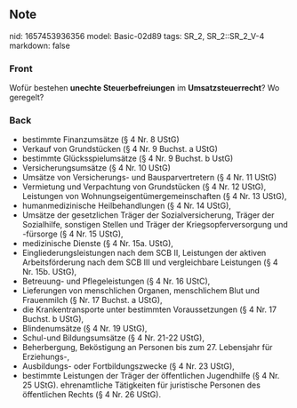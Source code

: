 ## Note
nid: 1657453936356
model: Basic-02d89
tags: SR_2, SR_2::SR_2_V-4
markdown: false

### Front
Wofür bestehen <b>unechte Steuerbefreiungen</b> im
<b>Umsatzsteuerrecht</b>? Wo geregelt?

### Back
<ul>
  <li>bestimmte Finanzumsätze (§ 4 Nr. 8 UStG)
  <li>Verkauf von Grundstücken (§ 4 Nr. 9 Buchst. a UStG)
  <li>bestimmte Glücksspielumsätze (§ 4 Nr. 9 Buchst. b UstG)
  <li>Versicherungsumsätze (§ 4 Nr. 10 UStG)
  <li>Umsätze von Versicherungs- und Bausparvertretern (§ 4 Nr. 11
  UStG)
  <li>Vermietung und Verpachtung von Grundstücken (§ 4 Nr. 12
  UStG), Leistungen von Wohnungseigentümergemeinschaften (§ 4 Nr.
  13 UStG),
  <li>humanmedizinische Heilbehandlungen (§ 4 Nr. 14 UStG),
  <li>Umsätze der gesetzlichen Träger der Sozialversicherung,
  Träger der Sozialhilfe, sonstigen Stellen und Träger der
  Kriegsopferversorgung und -fürsorge (§ 4 Nr. 15 UStG),
  <li>medizinische Dienste (§ 4 Nr. 15a. UStG),
  <li>Eingliederungsleistungen nach dem SCB II, Leistungen der
  aktiven Arbeitsförderung nach dem SCB III und vergleichbare
  Leistungen (§ 4 Nr. 15b. UStG),
  <li>Betreuung- und Pflegeleistungen (§ 4 Nr. 16 UStC),
  <li>Lieferungen von menschlichen Organen, menschlichem Blut und
  Frauenmilch (§ Nr. 17 Buchst. a UStG),
  <li>die Krankentransporte unter bestimmten Voraussetzungen (§ 4
  Nr. 17 Buchst. b UStG),
  <li>Blindenumsätze (§ 4 Nr. 19 UStG),
  <li>Schul-und Bildungsumsätze (§ 4 Nr. 21-22 UStG),
  <li>Beherbergung, Beköstigung an Personen bis zum 27. Lebensjahr
  für Erziehungs-,
  <li>Ausbildungs- oder Fortbildungszwecke (§ 4 Nr. 23 UStG),
  <li>bestimmte Leistungen der Träger der öffentlichen Jugendhilfe
  (§ 4 Nr. 25 UStG). ehrenamtliche Tätigkeiten für juristische
  Personen des öffentlichen Rechts (§ 4 Nr. 26 UStG).
</ul>
